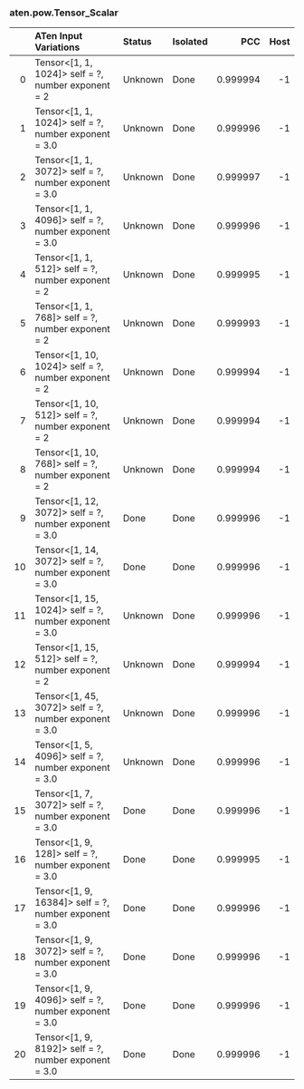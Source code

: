 ### aten.pow.Tensor_Scalar
|    | ATen Input Variations                                    | Status   | Isolated   |      PCC |   Host |
|---:|:---------------------------------------------------------|:---------|:-----------|---------:|-------:|
|  0 | Tensor<[1, 1, 1024]> self = ?,<br>number exponent = 2    | Unknown  | Done       | 0.999994 |     -1 |
|  1 | Tensor<[1, 1, 1024]> self = ?,<br>number exponent = 3.0  | Unknown  | Done       | 0.999996 |     -1 |
|  2 | Tensor<[1, 1, 3072]> self = ?,<br>number exponent = 3.0  | Unknown  | Done       | 0.999997 |     -1 |
|  3 | Tensor<[1, 1, 4096]> self = ?,<br>number exponent = 3.0  | Unknown  | Done       | 0.999996 |     -1 |
|  4 | Tensor<[1, 1, 512]> self = ?,<br>number exponent = 2     | Unknown  | Done       | 0.999995 |     -1 |
|  5 | Tensor<[1, 1, 768]> self = ?,<br>number exponent = 2     | Unknown  | Done       | 0.999993 |     -1 |
|  6 | Tensor<[1, 10, 1024]> self = ?,<br>number exponent = 2   | Unknown  | Done       | 0.999994 |     -1 |
|  7 | Tensor<[1, 10, 512]> self = ?,<br>number exponent = 2    | Unknown  | Done       | 0.999994 |     -1 |
|  8 | Tensor<[1, 10, 768]> self = ?,<br>number exponent = 2    | Unknown  | Done       | 0.999994 |     -1 |
|  9 | Tensor<[1, 12, 3072]> self = ?,<br>number exponent = 3.0 | Done     | Done       | 0.999996 |     -1 |
| 10 | Tensor<[1, 14, 3072]> self = ?,<br>number exponent = 3.0 | Done     | Done       | 0.999996 |     -1 |
| 11 | Tensor<[1, 15, 1024]> self = ?,<br>number exponent = 3.0 | Unknown  | Done       | 0.999996 |     -1 |
| 12 | Tensor<[1, 15, 512]> self = ?,<br>number exponent = 2    | Unknown  | Done       | 0.999994 |     -1 |
| 13 | Tensor<[1, 45, 3072]> self = ?,<br>number exponent = 3.0 | Unknown  | Done       | 0.999996 |     -1 |
| 14 | Tensor<[1, 5, 4096]> self = ?,<br>number exponent = 3.0  | Unknown  | Done       | 0.999996 |     -1 |
| 15 | Tensor<[1, 7, 3072]> self = ?,<br>number exponent = 3.0  | Done     | Done       | 0.999996 |     -1 |
| 16 | Tensor<[1, 9, 128]> self = ?,<br>number exponent = 3.0   | Done     | Done       | 0.999995 |     -1 |
| 17 | Tensor<[1, 9, 16384]> self = ?,<br>number exponent = 3.0 | Done     | Done       | 0.999996 |     -1 |
| 18 | Tensor<[1, 9, 3072]> self = ?,<br>number exponent = 3.0  | Done     | Done       | 0.999996 |     -1 |
| 19 | Tensor<[1, 9, 4096]> self = ?,<br>number exponent = 3.0  | Done     | Done       | 0.999996 |     -1 |
| 20 | Tensor<[1, 9, 8192]> self = ?,<br>number exponent = 3.0  | Done     | Done       | 0.999996 |     -1 |

